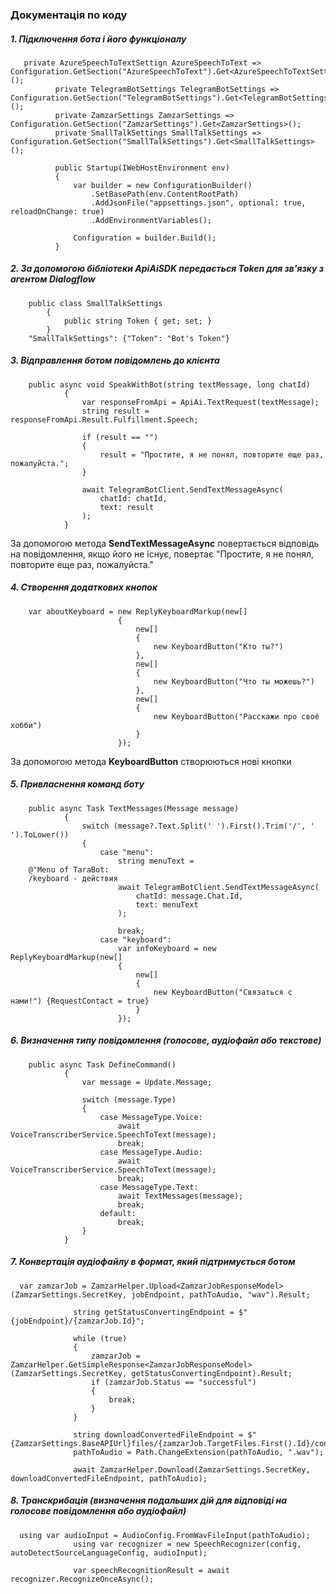 ### Документація по коду

##### 1. Підключення бота і його функціоналу

       private AzureSpeechToTextSettign AzureSpeechToText =>    Configuration.GetSection("AzureSpeechToText").Get<AzureSpeechToTextSettign>();
              private TelegramBotSettings TelegramBotSettings => Configuration.GetSection("TelegramBotSettings").Get<TelegramBotSettings>();
              private ZamzarSettings ZamzarSettings => Configuration.GetSection("ZamzarSettings").Get<ZamzarSettings>();
              private SmallTalkSettings SmallTalkSettings => Configuration.GetSection("SmallTalkSettings").Get<SmallTalkSettings>();

              public Startup(IWebHostEnvironment env)
              {
                  var builder = new ConfigurationBuilder()
                      .SetBasePath(env.ContentRootPath)
                      .AddJsonFile("appsettings.json", optional: true, reloadOnChange: true)
                      .AddEnvironmentVariables();

                  Configuration = builder.Build();
              }

##### 2. За допомогою бібліотеки ApiAiSDK передається Token для зв'язку з агентом Dialogflow
        public class SmallTalkSettings
            {
                public string Token { get; set; }
            }
        "SmallTalkSettings": {"Token": "Bot's Token"}


##### 3. Відправлення ботом повідомлень до клієнта
        public async void SpeakWithBot(string textMessage, long chatId)
                {
                    var responseFromApi = ApiAi.TextRequest(textMessage);
                    string result = responseFromApi.Result.Fulfillment.Speech;

                    if (result == "")
                    {
                        result = "Простите, я не понял, повторите еще раз, пожалуйста.";
                    }

                    await TelegramBotClient.SendTextMessageAsync(
                        chatId: chatId,
                        text: result
                    );
                }

За допомогою метода **SendTextMessageAsync** повертається відповідь на повідомлення, якщо його не існує, повертає "Простите, я не понял, повторите еще раз, пожалуйста."

##### 4. Створення додаткових кнопок

        var aboutKeyboard = new ReplyKeyboardMarkup(new[]
                            {
                                new[]
                                {
                                    new KeyboardButton("Кто ты?")
                                },
                                new[]
                                {
                                    new KeyboardButton("Что ты можешь?")
                                },
                                new[]
                                {
                                    new KeyboardButton("Расскажи про своё хобби")
                                }
                            });
За допомогою метода **KeyboardButton** створюються нові кнопки

##### 5. Привласнення команд боту
        public async Task TextMessages(Message message)
                {
                    switch (message?.Text.Split(' ').First().Trim('/', ' ').ToLower())
                    {
                        case "menu":
                            string menuText =
        @"Menu of TaraBot:
        /keyboard - действия
                            await TelegramBotClient.SendTextMessageAsync(
                                chatId: message.Chat.Id,
                                text: menuText
                            );

                            break;
                        case "keyboard":
                            var infoKeyboard = new ReplyKeyboardMarkup(new[]
                            {
                                new[]
                                {
                                    new KeyboardButton("Связаться с нами!") {RequestContact = true}
                                }
                            });

##### 6. Визначення типу повідомлення (голосове, аудіофайл або текстове)

        public async Task DefineCommand()
                {
                    var message = Update.Message;

                    switch (message.Type)
                    {
                        case MessageType.Voice:
                            await VoiceTranscriberService.SpeechToText(message);
                            break;
                        case MessageType.Audio:
                            await VoiceTranscriberService.SpeechToText(message);
                            break;
                        case MessageType.Text:
                            await TextMessages(message);
                            break;
                        default:
                            break;
                    }
                }                        
##### 7. Конвертація аудіофайлу в формат, який підтримується ботом
      var zamzarJob = ZamzarHelper.Upload<ZamzarJobResponseModel>(ZamzarSettings.SecretKey, jobEndpoint, pathToAudio, "wav").Result;

                  string getStatusConvertingEndpoint = $"{jobEndpoint}/{zamzarJob.Id}";

                  while (true)
                  {
                      zamzarJob = ZamzarHelper.GetSimpleResponse<ZamzarJobResponseModel>(ZamzarSettings.SecretKey, getStatusConvertingEndpoint).Result;
                      if (zamzarJob.Status == "successful")
                      {
                          break;
                      }
                  }

                  string downloadConvertedFileEndpoint = $"{ZamzarSettings.BaseAPIUrl}files/{zamzarJob.TargetFiles.First().Id}/content";
                  pathToAudio = Path.ChangeExtension(pathToAudio, ".wav");

                  await ZamzarHelper.Download(ZamzarSettings.SecretKey, downloadConvertedFileEndpoint, pathToAudio);

##### 8. Транскрибація (визначення подальших дій для відповіді на голосове повідомлення або аудіофайл)
      using var audioInput = AudioConfig.FromWavFileInput(pathToAudio);
                  using var recognizer = new SpeechRecognizer(config, autoDetectSourceLanguageConfig, audioInput);

                  var speechRecognitionResult = await recognizer.RecognizeOnceAsync();
